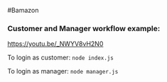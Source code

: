 #Bamazon

### Customer and Manager workflow example:
https://youtu.be/_NWYV8vH2N0

To login as customer:
```node index.js```

To login as manager:
```node manager.js```


